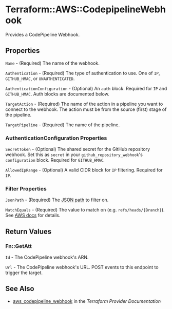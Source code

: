 # Terraform::AWS::CodepipelineWebhook

Provides a CodePipeline Webhook.

## Properties

`Name` - (Required) The name of the webhook.

`Authentication` - (Required) The type of authentication  to use. One of `IP`, `GITHUB_HMAC`, or `UNAUTHENTICATED`.

`AuthenticationConfiguration` - (Optional) An `auth` block. Required for `IP` and `GITHUB_HMAC`. Auth blocks are documented below.

`TargetAction` - (Required) The name of the action in a pipeline you want to connect to the webhook. The action must be from the source (first) stage of the pipeline.

`TargetPipeline` - (Required) The name of the pipeline.

### AuthenticationConfiguration Properties

`SecretToken` - (Optional) The shared secret for the GitHub repository webhook. Set this as `secret` in your `github_repository_webhook`'s `configuration` block. Required for `GITHUB_HMAC`.

`AllowedIpRange` - (Optional) A valid CIDR block for `IP` filtering. Required for `IP`.

### Filter Properties

`JsonPath` - (Required) The [JSON path](https://github.com/json-path/JsonPath) to filter on.

`MatchEquals` - (Required) The value to match on (e.g. `refs/heads/{Branch}`). See [AWS docs](https://docs.aws.amazon.com/codepipeline/latest/APIReference/API_WebhookFilterRule.html) for details.


## Return Values

### Fn::GetAtt

`Id` - The CodePipeline webhook's ARN.

`Url` - The CodePipeline webhook's URL. POST events to this endpoint to trigger the target.

## See Also

* [aws_codepipeline_webhook](https://www.terraform.io/docs/providers/aws/r/codepipeline_webhook.html) in the _Terraform Provider Documentation_